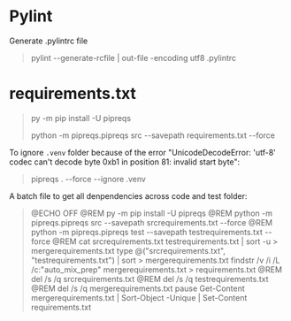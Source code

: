 # Pylint
Generate .pylintrc file
> pylint --generate-rcfile | out-file -encoding utf8 .pylintrc

# requirements.txt
> py -m pip install -U pipreqs
> 
> python -m  pipreqs.pipreqs src --savepath requirements.txt --force

To ignore `.venv` folder because of the error "UnicodeDecodeError: 'utf-8' codec can't decode byte 0xb1 in position 81: invalid start byte":
> pipreqs . --force --ignore .venv

A batch file to get all denpendencies across code and test folder:
> @ECHO OFF
@REM py -m pip install -U pipreqs
@REM python -m  pipreqs.pipreqs src --savepath srcrequirements.txt --force
@REM python -m  pipreqs.pipreqs test --savepath testrequirements.txt --force
@REM cat srcrequirements.txt testrequirements.txt | sort -u > mergerequirements.txt
type @("srcrequirements.txt", "testrequirements.txt") | sort > mergerequirements.txt
findstr /v /i /L /c:"auto_mix_prep" mergerequirements.txt > requirements.txt
@REM del /s /q srcrequirements.txt
@REM del /s /q testrequirements.txt
@REM del /s /q mergerequirements.txt
pause
Get-Content mergerequirements.txt | Sort-Object -Unique | Set-Content requirements.txt
